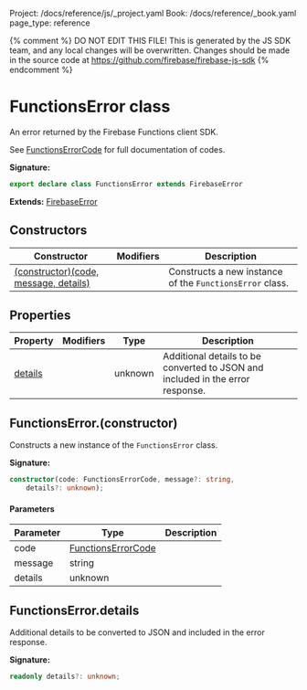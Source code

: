 Project: /docs/reference/js/_project.yaml
Book: /docs/reference/_book.yaml
page_type: reference

{% comment %}
DO NOT EDIT THIS FILE!
This is generated by the JS SDK team, and any local changes will be
overwritten. Changes should be made in the source code at
https://github.com/firebase/firebase-js-sdk
{% endcomment %}

# FunctionsError class
An error returned by the Firebase Functions client SDK.

See [FunctionsErrorCode](./functions.md#functionserrorcode) for full documentation of codes.

<b>Signature:</b>

```typescript
export declare class FunctionsError extends FirebaseError 
```
<b>Extends:</b> [FirebaseError](./util.firebaseerror.md#firebaseerror_class)

## Constructors

|  Constructor | Modifiers | Description |
|  --- | --- | --- |
|  [(constructor)(code, message, details)](./functions.functionserror.md#functionserrorconstructor) |  | Constructs a new instance of the <code>FunctionsError</code> class. |

## Properties

|  Property | Modifiers | Type | Description |
|  --- | --- | --- | --- |
|  [details](./functions.functionserror.md#functionserrordetails) |  | unknown | Additional details to be converted to JSON and included in the error response. |

## FunctionsError.(constructor)

Constructs a new instance of the `FunctionsError` class.

<b>Signature:</b>

```typescript
constructor(code: FunctionsErrorCode, message?: string, 
    details?: unknown);
```

#### Parameters

|  Parameter | Type | Description |
|  --- | --- | --- |
|  code | [FunctionsErrorCode](./functions.md#functionserrorcodecore) |  |
|  message | string |  |
|  details | unknown |  |

## FunctionsError.details

Additional details to be converted to JSON and included in the error response.

<b>Signature:</b>

```typescript
readonly details?: unknown;
```
